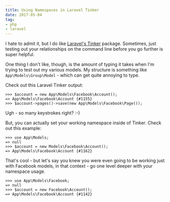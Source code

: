 ```yaml
---
title: Using Namespaces in Laravel Tinker
date: 2017-05-04
tag:
- php
- laravel
---
```

I hate to admit it, but I do like [Laravel's Tinker](https://github.com/laravel/tinker) package.  Sometimes, just testing out your relationships on the command line before you go further is super helpful.

<!--more-->

One thing I don't like, though, is the amount of typing it takes when I'm trying to test out my various models.  My structure is something like `App\Models\Group\Model` - which can get quite annoying to type.  

Check out this Laravel Tinker output:

```
>>> $account = new App\Models\Facebook\Account();
=> App\Models\Facebook\Account {#1155}
>>> $account->pages()->save(new App\Models\Facebook\Page());
```

Ugh - so many keystrokes right? :-)  

But, you can actually set your working namespace inside of Tinker.  Check out this example:

```
>>> use App\Models;
=> null
>>> $account = new Models\Facebook\Account();
=> App\Models\Facebook\Account {#1162}
```

That's cool - but let's say you knew you were even going to be working just with Facebook models, in that context - go one level deeper with your namespace usage.

```
>>> use App\Models\Facebook;
=> null
>>> $account = new Facebook\Account();
=> App\Models\Facebook\Account {#1142}
```

